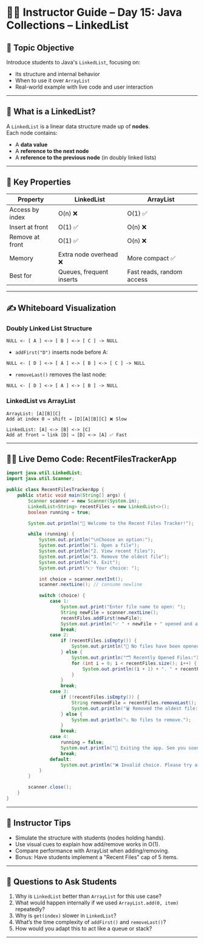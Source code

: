 
# 👨‍🏫 Instructor Guide – Day 15: Java Collections – LinkedList

## 📘 Topic Objective
Introduce students to Java's `LinkedList`, focusing on:
- Its structure and internal behavior
- When to use it over `ArrayList`
- Real-world example with live code and user interaction

---

## 🔬 What is a LinkedList?

A `LinkedList` is a linear data structure made up of **nodes**.  
Each node contains:
- A **data value**
- A **reference to the next node**
- A **reference to the previous node** (in doubly linked lists)

---

## 🧠 Key Properties

| Property            | LinkedList             | ArrayList             |
|---------------------|------------------------|------------------------|
| Access by index     | O(n) ❌               | O(1) ✅               |
| Insert at front     | O(1) ✅               | O(n) ❌               |
| Remove at front     | O(1) ✅               | O(n) ❌               |
| Memory              | Extra node overhead ❌ | More compact ✅       |
| Best for            | Queues, frequent inserts | Fast reads, random access |

---

## ✍️ Whiteboard Visualization

### Doubly Linked List Structure

```
NULL <- [ A ] <-> [ B ] <-> [ C ] -> NULL
```

- `addFirst("D")` inserts node before A:
```
NULL <- [ D ] <-> [ A ] <-> [ B ] <-> [ C ] -> NULL
```

- `removeLast()` removes the last node:
```
NULL <- [ D ] <-> [ A ] <-> [ B ] -> NULL
```

### LinkedList vs ArrayList
```
ArrayList: [A][B][C]
Add at index 0 → shift → [D][A][B][C] ❌ Slow

LinkedList: [A] <-> [B] <-> [C]
Add at front → link [D] → [D] <-> [A] ✅ Fast
```

---

## 🧑‍💻 Live Demo Code: RecentFilesTrackerApp

```java
import java.util.LinkedList;
import java.util.Scanner;

public class RecentFilesTrackerApp {
    public static void main(String[] args) {
        Scanner scanner = new Scanner(System.in);
        LinkedList<String> recentFiles = new LinkedList<>();
        boolean running = true;

        System.out.println("📁 Welcome to the Recent Files Tracker!");

        while (running) {
            System.out.println("\nChoose an option:");
            System.out.println("1. Open a file");
            System.out.println("2. View recent files");
            System.out.println("3. Remove the oldest file");
            System.out.println("4. Exit");
            System.out.print("👉 Your choice: ");

            int choice = scanner.nextInt();
            scanner.nextLine(); // consume newline

            switch (choice) {
                case 1:
                    System.out.print("Enter file name to open: ");
                    String newFile = scanner.nextLine();
                    recentFiles.addFirst(newFile);
                    System.out.println("✅ " + newFile + " opened and added to the top of the list.");
                    break;
                case 2:
                    if (recentFiles.isEmpty()) {
                        System.out.println("📂 No files have been opened yet.");
                    } else {
                        System.out.println("🗂️ Recently Opened Files:");
                        for (int i = 0; i < recentFiles.size(); i++) {
                            System.out.println((i + 1) + ". " + recentFiles.get(i));
                        }
                    }
                    break;
                case 3:
                    if (!recentFiles.isEmpty()) {
                        String removedFile = recentFiles.removeLast();
                        System.out.println("🗑️ Removed the oldest file: " + removedFile);
                    } else {
                        System.out.println("⚠️ No files to remove.");
                    }
                    break;
                case 4:
                    running = false;
                    System.out.println("👋 Exiting the app. See you soon!");
                    break;
                default:
                    System.out.println("❌ Invalid choice. Please try again.");
            }
        }

        scanner.close();
    }
}
```

---

## 💬 Instructor Tips

- Simulate the structure with students (nodes holding hands).
- Use visual cues to explain how add/remove works in O(1).
- Compare performance with ArrayList when adding/removing.
- Bonus: Have students implement a "Recent Files" cap of 5 items.

---

## 🎯 Questions to Ask Students

1. Why is `LinkedList` better than `ArrayList` for this use case?
2. What would happen internally if we used `ArrayList.add(0, item)` repeatedly?
3. Why is `get(index)` slower in `LinkedList`?
4. What’s the time complexity of `addFirst()` and `removeLast()`?
5. How would you adapt this to act like a queue or stack?

---
